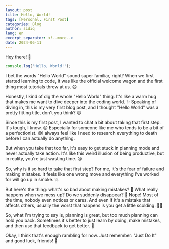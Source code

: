 ```yaml
---
layout: post
title: Hello, World!
tags: [Personal, First Post]
categories: Blog
author: sidiq
lang: en
excerpt_separator: <!--more-->
date: 2024-06-11
---
```


Hey there! 👋
<!--more-->
```javascript
console.log('Hello, World!');
```

I bet the words "Hello World" sound super familiar, right? When we first started learning to code, it was like the official welcome wagon and the first thing most tutorials threw at us. 😆


Honestly, I kind of dig the whole "Hello World" thing. It's like a warm hug that makes me want to dive deeper into the coding world. ✨  Speaking of diving in, this is my very first blog post, and I thought "Hello World" was a pretty fitting title, don't you think? 😄


Since this is my first post, I wanted to chat a bit about taking that first step. It's tough, I know. 😣 Especially for someone like me who tends to be a bit of a perfectionist. 😅I always feel like I need to research everything to death before I can actually do anything.


But when you take that too far, it's easy to get stuck in planning mode and never actually take action. It's like this weird illusion of being productive, but in reality, you're just wasting time. 😫


So, why is it so hard to take that first step? For me, it's the fear of failure and making mistakes. It feels like one wrong move and everything I've worked for will go up in smoke. 💥


But here's the thing: what's so bad about making mistakes? 🤔 What really happens when we mess up? Do we suddenly disappear? 👻 Nope! Most of the time, nobody even notices or cares. And even if it's a mistake that affects others, usually the worst that happens is you get a little scolding. 🤷‍♀️


So, what I'm trying to say is, planning is great, but too much planning can hold you back. Sometimes it's better to just learn by doing, make mistakes, and then use that feedback to get better. 💪


Okay, I think that's enough rambling for now. Just remember: "Just Do It" and good luck, friends! 🚀